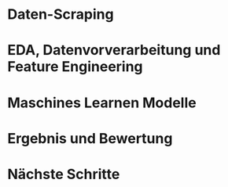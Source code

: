 # Daten-Scraping

# EDA, Datenvorverarbeitung und Feature Engineering

# Maschines Learnen Modelle

# Ergebnis und Bewertung

# Nächste Schritte
